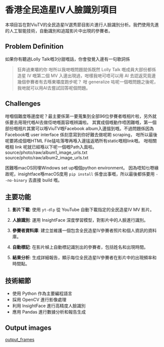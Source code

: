 # 香港全民造星IV人臉識別項目

本項目旨在對ViuTV的全民造星IV選秀節目影片進行人臉識別分析。我們使用先進的人工智能技術，自動識別和追蹤影片中出現的參賽者。

## Problem Definition

如果你有聽過Lolly Talk嘅3分甜嘅話，你會發覺入邊有一句歌詞係
> 狂奔過東壩的你
咁所以我哋嘅問題就係既然 Lolly Talk 嘅成員大部份都係造星 IV 嘅第二個 MV 入邊出現過，咁樣我哋可唔可以用 AI 去認返究竟邊幾個參賽者有去喺東壩度跑步呢？
咁 generalize 咗呢一個嘅問題之後呢，我哋就可以用AI去嘗試回答呢個問題。

## Challenges

咁嗰個難度喺邊度呢？最主要係第一要蒐集到全部96位參賽者嘅相片啦，另外就係要去用現代嘅AI去做佢哋嘅面容嘅辨識啦。
其實成個嘅動作唔困難嘅，第一個部份嘅相片其實可以喺ViuTV嘅Facebook album入邊搵到嘅。不過問題係因為Facebook嘅 user interface 係刻意寫到你好難去做呢啲 scraping， 咁所以最後呢要將成個嘅HTML File掹咗落嚟再喺入邊掹返晒所有static嘅相link嘅。
咁相關嘅相 link 呢就已經喺以下呢一個嘅Path入面啦。
source/photo/raw/album1_image_urls.txt
source/photo/raw/album2_image_urls.txt

困難喺macOS同埋Windows set up嗰個python environment。
因為唔知乜嘢緣故呢，insightface喺macOS度用 ```pip install``` 係會出事嘅，所以最後都係要用 ```--no-binary``` 去直接 build 嘅。

## 主要功能

1. **影片下載**: 使用 `yt-dlp` 從 YouTube 自動下載指定的全民造星IV MV 影片。

2. **人臉識別**: 運用 InsightFace 深度學習模型，對影片中的人臉進行識別。

3. **參賽者資料庫**: 建立並維護一個包含全民造星IV參賽者照片和個人資訊的資料庫。

4. **自動標記**: 在影片幀上自動標記識別出的參賽者，包括姓名和出現時間。

5. **結果分析**: 生成詳細報告，顯示每位全民造星IV參賽者在影片中的出現頻率和時間點。

## 技術細節

- 使用 Python 作為主要編程語言
- 採用 OpenCV 進行影像處理
- 利用 InsightFace 進行高精度人臉識別
- 應用 Pandas 進行數據分析和報告生成

## Output images

[output_frames](https://github.com/yellowcandle/mv-face-recognition/tree/main/output_frames)

